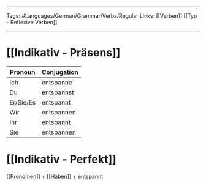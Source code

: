 ___
Tags: #Languages/German/Grammar/Verbs/Regular 
Links: [[Verben]] [[Typ - Reflexive Verben]]
___
# [[Indikativ - Präsens]]
Pronoun|Conjugation
------------ | ------------
Ich | entspanne
Du | entspannst
Er/Sie/Es | entspannt
Wir | entspannen
Ihr | entspannt
Sie | entspannen


# [[Indikativ - Perfekt]]
[[Pronomen]] + [[Haben]] + entspannt